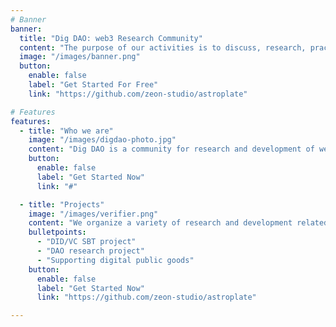 ```yaml
---
# Banner
banner:
  title: "Dig DAO: web3 Research Community"
  content: "The purpose of our activities is to discuss, research, practice, and disclose the ecosystem of Web 3.0 and the environment that should be maintained in order for it to be used for the healthy development of society."
  image: "/images/banner.png"
  button:
    enable: false
    label: "Get Started For Free"
    link: "https://github.com/zeon-studio/astroplate"

# Features
features:
  - title: "Who we are"
    image: "/images/digdao-photo.jpg"
    content: "Dig DAO is a community for research and development of web3, which was born out of the Digital Agency's Web3.0 Study Group."
    button:
      enable: false
      label: "Get Started Now"
      link: "#"

  - title: "Projects"
    image: "/images/verifier.png"
    content: "We organize a variety of research and development related to the development of web3."
    bulletpoints:
      - "DID/VC SBT project"
      - "DAO research project"
      - "Supporting digital public goods"
    button:
      enable: false
      label: "Get Started Now"
      link: "https://github.com/zeon-studio/astroplate"

---
```


